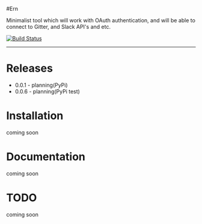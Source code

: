 #Ern

Minimalist tool which will work with OAuth authentication, and will be able to connect to Gitter, and Slack API's and etc.

[![Build Status](https://travis-ci.org/MichaelYusko/Ern.svg?branch=master)](https://travis-ci.org/MichaelYusko/Ern)

---

Releases
=================================
* 0.0.1 - planning(PyPi)
* 0.0.6 - planning(PyPi test)


Installation
=================================
coming soon



Documentation
=================================
coming soon


TODO
=================================
coming soon